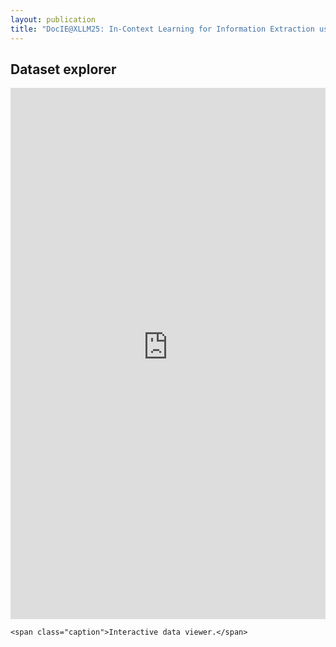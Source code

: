 ```yaml
---
layout: publication
title: "DocIE@XLLM25: In-Context Learning for Information Extraction using Fully Synthetic Demonstrations"
---
```


<h2>Dataset explorer</h2>

<div class="image-caption">

  <iframe class="frame" src="https://nicpopovic-vital-articles-synth-explorer.hf.space" frameborder="0" width="100%" height="850" style="width: 100%; height: 850px;"></iframe>

  <script>
    function adjustIframeHeight() {
      const iframe = document.querySelector('.frame');
      if (!iframe) {
        setTimeout(adjustIframeHeight, 100);
        return;
      }
      if (window.innerWidth <= 452) {
        iframe.style.height = '850px'; // Set height to 750px for mobile
      } else {
        iframe.style.height = '850px'; // Default height for larger screens
      }
    }

    // Adjust iframe height on load and when the window is resized
    window.onload = adjustIframeHeight;
    window.onresize = adjustIframeHeight;
  </script>
    <span class="caption">Interactive data viewer.</span>
</div>